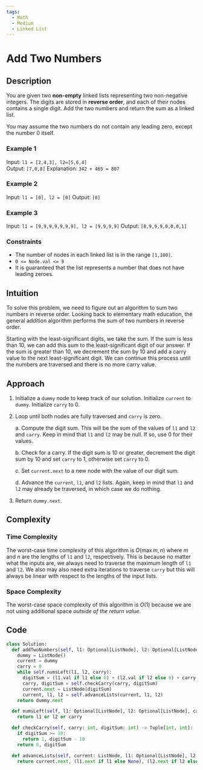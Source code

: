 ```yaml
---
tags:
  - Math
  - Medium
  - Linked List
---
```


# Add Two Numbers

## Description

You are given two **non-empty** linked lists representing two non-negative integers. The digits are stored in **reverse order**, and each of their nodes contains a single digit. Add the two numbers and return the sum as a linked list.

You may assume the two numbers do not contain any leading zero, except the number 0 itself.

### Example 1

Input: `l1 = [2,4,3], l2=[5,6,4]`  
Output: `[7,0,8]`
Explanation: `342 + 465 = 807`

### Example 2

Input: `l1 = [0], l2 = [0]`
Output: `[0]`

### Example 3

Input: `l1 = [9,9,9,9,9,9,9], l2 = [9,9,9,9]`
Output: `[8,9,9,9,0,0,0,1]`

### Constraints

- The number of nodes in each linked list is in the range `[1,100]`.
- `0 <= Node.val <= 9`
- It is guaranteed that the list represents a number that does not have leading zeroes.

## Intuition

To solve this problem, we need to figure out an algorithm to sum two numbers in reverse order. Looking back to elementary math education, the general addition algorithm performs the sum of two numbers in reverse order.

Starting with the least-significant digits, we take the sum. If the sum is less than 10, we can add this sum to the least-significant digit of our answer. If the sum is greater than 10, we decrement the sum by 10 and add a carry value to the next least-significant digit. We can continue this process until the numbers are traversed and there is no more carry value.

## Approach

1. Initialize a `dummy` node to keep track of our solution. Initialize `current` to `dummy`. Initialize `carry` to 0.

2. Loop until both nodes are fully traversed and `carry` is zero.

    a. Compute the digit sum. This will be the sum of the values of `l1` and `l2` and `carry`. Keep in mind that `l1` and `l2` may be null. If so, use 0 for their values.

    b. Check for a carry. If the digit sum is 10 or greater, decrement the digit sum by 10 and set `carry` to 1, otherwise set `carry` to 0.

    c. Set `current.next` to a new node with the value of our digit sum.

    d. Advance the `current`, `l1`, and `l2` lists. Again, keep in mind that `l1` and `l2` may already be traversed, in which case we do nothing.
    
3. Return `dummy.next`.

## Complexity

### Time Complexity

The worst-case time complexity of this algorithm is $O(\max{m,n})$ where $m$ and $n$ are the lengths of `l1` and `l2`, respectively. This is because no matter what the inputs are, we always need to traverse the maximum length of `l1` and `l2`. We also may also need extra iterations to traverse `carry` but this will always be linear with respect to the lengths of the input lists.

### Space Complexity

The worst-case space complexity of this algorithm is $O(1)$ because we are not using additional space _outside of the return value_.

## Code

```python
class Solution:
  def addTwoNumbers(self, l1: Optional[ListNode], l2: Optional[ListNode]) -> Optional[ListNode]:
    dummy = ListNode()
    current = dummy
    carry = 0
    while self.numsLeft(l1, l2, carry):
      digitSum = (l1.val if l1 else 0) + (l2.val if l2 else 0) + carry
      carry, digitSum = self.checkCarry(carry, digitSum)
      current.next = ListNode(digitSum)
      current, l1, l2 = self.advanceLists(current, l1, l2)
    return dummy.next

  def numsLeft(self, l1: Optional[ListNode], l2: Optional[ListNode], carry: int) -> bool:
    return l1 or l2 or carry

  def checkCarry(self, carry: int, digitSum: int) -> Tuple[int, int]:
    if digitSum >= 10:
      return 1, digitSum - 10
    return 0, digitSum

  def advanceLists(self, current: ListNode, l1: Optional[ListNode], l2: Optional[ListNode]) -> Tuple[Optional[ListNode], Optional[ListNode], Optional[ListNode]]:
    return current.next, (l1.next if l1 else None), (l2.next if l2 else None)
```

